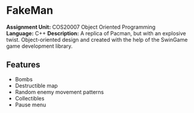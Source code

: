 # FakeMan
**Assignment Unit:** COS20007 Object Oriented Programming  
**Language:** C++
**Description:** A replica of Pacman, but with an explosive twist. Object-oriented design and created with the help of the SwinGame game development library.

## Features
+ Bombs
+ Destructible map
+ Random enemy movement patterns
+ Collectibles
+ Pause menu
